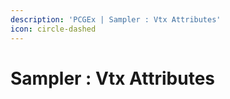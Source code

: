 ```yaml
---
description: 'PCGEx | Sampler : Vtx Attributes'
icon: circle-dashed
---
```


# Sampler : Vtx Attributes

